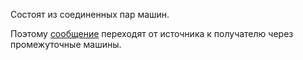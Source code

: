 Состоят из соединенных пар машин.

Поэтому [сообщение](../термины/пакет.md) переходят от источника к получателю через промежуточные машины.
